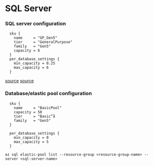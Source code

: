 # SQL Server

### SQL server configuration
```
  sku {
    name     = "GP_Gen5"
    tier     = "GeneralPurpose"
    family   = "Gen5"
    capacity = 6
  }
  per_database_settings {
    min_capacity = 0.25
    max_capacity = 6
  }
```

[source](https://docs.microsoft.com/en-us/azure/sql-database/sql-database-vcore-resource-limits-elastic-pools)
[source](https://docs.microsoft.com/en-us/azure/sql-database/sql-database-dtu-resource-limits-elastic-pools)


### Database/elastic pool configuration
```
  sku {
    name     = "BasicPool"
    capacity = 50
    tier     = "Basic”å
    family   = "Gen5"
  }

  per_database_settings {
    min_capacity = 0
    max_capacity = 5
  }
```

```
az sql elastic-pool list --resource-group <resource-group-name> --server <sql-server-name>
```

